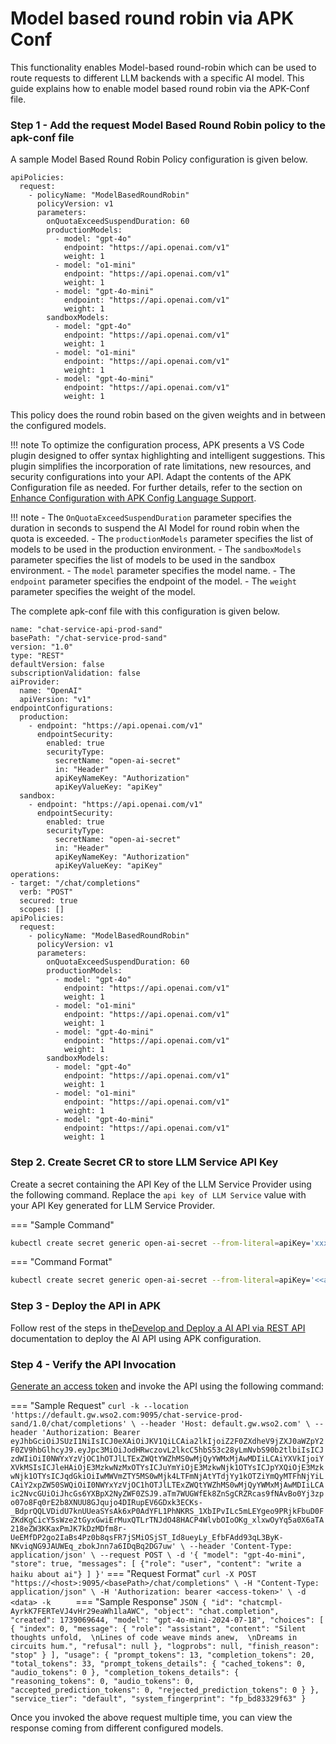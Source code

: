 # Model based round robin via APK Conf

This functionality enables Model-based round-robin which can be used to route requests to different LLM backends with a specific AI model. This guide explains how to enable model based round robin via the APK-Conf file.

### Step 1 - Add the request Model Based Round Robin policy to the apk-conf file

A sample Model Based Round Robin Policy configuration is given below.

```
apiPolicies:
  request:
    - policyName: "ModelBasedRoundRobin"
      policyVersion: v1
      parameters:
        onQuotaExceedSuspendDuration: 60
        productionModels:
          - model: "gpt-4o"
            endpoint: "https://api.openai.com/v1"
            weight: 1
          - model: "o1-mini"
            endpoint: "https://api.openai.com/v1"
            weight: 1
          - model: "gpt-4o-mini"
            endpoint: "https://api.openai.com/v1"
            weight: 1
        sandboxModels:
          - model: "gpt-4o"
            endpoint: "https://api.openai.com/v1"
            weight: 1
          - model: "o1-mini"
            endpoint: "https://api.openai.com/v1"
            weight: 1
          - model: "gpt-4o-mini"
            endpoint: "https://api.openai.com/v1"
            weight: 1
```

This policy does the round robin based on the given weights and in between the configured models.

!!! note
    To optimize the configuration process, APK presents a VS Code plugin designed to offer syntax highlighting and intelligent suggestions. This plugin simplifies the incorporation of rate limitations, new resources, and security configurations into your API. Adapt the contents of the APK Configuration file as needed. For further details, refer to the section on <a href="../../../../api-management-overview/apk-conf-lang-support" target="_blank">Enhance Configuration with APK Config Language Support</a>.

!!! note
    - The `OnQuotaExceedSuspendDuration` parameter specifies the duration in seconds to suspend the AI Model for round robin when the quota is exceeded.
    - The `productionModels` parameter specifies the list of models to be used in the production environment.
    - The `sandboxModels` parameter specifies the list of models to be used in the sandbox environment.
    - The `model` parameter specifies the model name.
    - The `endpoint` parameter specifies the endpoint of the model.
    - The `weight` parameter specifies the weight of the model.

The complete apk-conf file with this configuration is given below.

```
name: "chat-service-api-prod-sand"
basePath: "/chat-service-prod-sand"
version: "1.0"
type: "REST"
defaultVersion: false
subscriptionValidation: false
aiProvider:
  name: "OpenAI"
  apiVersion: "v1"
endpointConfigurations:
  production:
    - endpoint: "https://api.openai.com/v1"
      endpointSecurity:
        enabled: true
        securityType:
          secretName: "open-ai-secret"
          in: "Header"
          apiKeyNameKey: "Authorization"
          apiKeyValueKey: "apiKey"
  sandbox:
    - endpoint: "https://api.openai.com/v1"
      endpointSecurity:
        enabled: true
        securityType:
          secretName: "open-ai-secret"
          in: "Header"
          apiKeyNameKey: "Authorization"
          apiKeyValueKey: "apiKey"
operations:
- target: "/chat/completions"
  verb: "POST"
  secured: true
  scopes: []
apiPolicies:
  request:
    - policyName: "ModelBasedRoundRobin"
      policyVersion: v1
      parameters:
        onQuotaExceedSuspendDuration: 60
        productionModels:
          - model: "gpt-4o"
            endpoint: "https://api.openai.com/v1"
            weight: 1
          - model: "o1-mini"
            endpoint: "https://api.openai.com/v1"
            weight: 1
          - model: "gpt-4o-mini"
            endpoint: "https://api.openai.com/v1"
            weight: 1
        sandboxModels:
          - model: "gpt-4o"
            endpoint: "https://api.openai.com/v1"
            weight: 1
          - model: "o1-mini"
            endpoint: "https://api.openai.com/v1"
            weight: 1
          - model: "gpt-4o-mini"
            endpoint: "https://api.openai.com/v1"
            weight: 1
```

### Step 2. Create Secret CR to store LLM Service API Key

Create a secret containing the API Key of the LLM Service Provider using the following command. Replace the ```api key of LLM Service``` value with your API Key generated for LLM Service Provider.

=== "Sample Command"
```bash
kubectl create secret generic open-ai-secret --from-literal=apiKey='xxxxxxxxxxxxxxxxxxx'
```
=== "Command Format"
```bash
kubectl create secret generic open-ai-secret --from-literal=apiKey='<<api key of LLM Service>>' --namespace=<<namespace>>
```

### Step 3 - Deploy the API in APK

Follow rest of the steps in the<a href="../../../../create-api/create-and-deploy-apis/ai/create-ai-api-using-rest-api" target="_blank">Develop and Deploy a AI API via REST API</a> documentation to deploy the AI API using APK configuration.

### Step 4 - Verify the API Invocation

<a href="../../../../develop-and-deploy-api/security/generate-access-token" target="_blank">Generate an access token</a> and invoke the API using the following command:

=== "Sample Request"
    ```
    curl -k --location 'https://default.gw.wso2.com:9095/chat-service-prod-sand/1.0/chat/completions' \
    --header 'Host: default.gw.wso2.com' \
    --header 'Authorization: Bearer eyJhbGciOiJSUzI1NiIsICJ0eXAiOiJKV1QiLCAia2lkIjoiZ2F0ZXdheV9jZXJ0aWZpY2F0ZV9hbGlhcyJ9.eyJpc3MiOiJodHRwczovL2lkcC5hbS53c28yLmNvbS90b2tlbiIsICJzdWIiOiI0NWYxYzVjOC1hOTJlLTExZWQtYWZhMS0wMjQyYWMxMjAwMDIiLCAiYXVkIjoiYXVkMSIsICJleHAiOjE3MzkwNzMxOTYsICJuYmYiOjE3MzkwNjk1OTYsICJpYXQiOjE3MzkwNjk1OTYsICJqdGkiOiIwMWVmZTY5MS0wMjk4LTFmNjAtYTdjYy1kOTZiYmQyMTFhNjYiLCAiY2xpZW50SWQiOiI0NWYxYzVjOC1hOTJlLTExZWQtYWZhMS0wMjQyYWMxMjAwMDIiLCAic2NvcGUiOiJhcGs6YXBpX2NyZWF0ZSJ9.aTm7WUGWfEk8ZnSgCRZRcas9fNAvBo0Yj3zpo07o8Fq0rE2b8XNUU8GJqujo4DIRupEV6GDxk3ECKs-_BdprQQLVDidU7knUUeaSYsAk6xP0AdYFL1PhNKRS_1XbIPvILc5mLEYgeo9PRjkFbuD0FZKdKgCicY5sWze2tGyxGwiErMuxQTLrTNJdO48HACP4WlvbOIoOKg_xlxwOyYq5a0X6aTA218eZW3KKaxPmJK7kDzMDfm8r-UeEMfDP2go2IaBs4Pz0b8qsFR7jSMiOSjST_Id8ueyLy_EfbFAdd93qL3ByK-NKviqNG9JAUWEq_zbokJnn7a6IDqBq2DG7uw' \
    --header 'Content-Type: application/json' \
    --request POST \
    -d '{
    "model": "gpt-4o-mini",
    "store": true,
    "messages": [
    {"role": "user", "content": "write a haiku about ai"}
    ]
    }'
    ```
=== "Request Format"
    ```
    curl -X POST "https://<host>:9095/<basePath>/chat/completions" \
    -H "Content-Type: application/json" \
    -H 'Authorization: bearer <access-token>' \
    -d <data> -k     
    ```
=== "Sample Response"
    ```JSON
    {
    "id": "chatcmpl-AyrkK7FERTeVJ4vHr29eaWh1laAWC",
    "object": "chat.completion",
    "created": 1739069644,
    "model": "gpt-4o-mini-2024-07-18",
    "choices": [
    {
    "index": 0,
    "message": {
    "role": "assistant",
    "content": "Silent thoughts unfold,  \nLines of code weave minds anew,  \nDreams in circuits hum.",
    "refusal": null
    },
    "logprobs": null,
    "finish_reason": "stop"
    }
    ],
    "usage": {
    "prompt_tokens": 13,
    "completion_tokens": 20,
    "total_tokens": 33,
    "prompt_tokens_details": {
    "cached_tokens": 0,
    "audio_tokens": 0
    },
    "completion_tokens_details": {
    "reasoning_tokens": 0,
    "audio_tokens": 0,
    "accepted_prediction_tokens": 0,
    "rejected_prediction_tokens": 0
    }
    },
    "service_tier": "default",
    "system_fingerprint": "fp_bd83329f63"
    }
    ```

Once you invoked the above request multiple time, you can view the response coming from different configured models.


